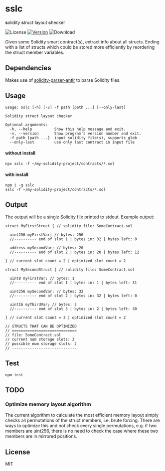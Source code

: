 # sslc

**s**olidity **s**truct **l**ayout **c**hecker

![License](https://img.shields.io/github/license/rmi7/sslc.svg?style=flat-square)
[![Version](https://img.shields.io/npm/v/sslc.svg?style=flat-square&label=version)](https://www.npmjs.com/package/sslc)
![Download](https://img.shields.io/npm/dt/sslc.svg)

Given some Solidity smart contract(s), extract info about all structs. Ending with a list of structs which could be stored more efficiently by reordering the struct member variables.

## Dependencies

Makes use of [solidity-parser-antlr](https://github.com/federicobond/solidity-parser-antlr) to parse Solidity files.

## Usage

```
usage: sslc [-h] [-v] -f path [path ...] [--only-last]

Solidity struct layout checker

Optional arguments:
  -h, --help          Show this help message and exit.
  -v, --version       Show program's version number and exit.
  -f path [path ...]  input solidity file(s), supports glob
  --only-last         use only last contract in input file
```

#### without install

```
npx sslc -f ~/my-solidity-project/contracts/*.sol
```

#### with install

```
npm i -g sslc
sslc -f ~/my-solidity-project/contracts/*.sol
```

## Output

The output will be a single Solidity file printed to stdout. Example output:

```Solidity
struct MyFirstStruct { // solidity file: SomeContract.sol

  uint256 myFirstVar; // bytes: 256
  //---------- end of slot 1 | bytes in: 32 | bytes left: 0
  
  address mySecondVar; // bytes: 20
  //---------- end of slot 2 | bytes in: 20 | bytes left: 12
 
} // current slot count = 2 | optimized slot count = 2

struct MySecondStruct { // solidity file: SomeContract.sol

  uint8 myFirstVar; // bytes: 1
  //---------- end of slot 1 | bytes in: 1 | bytes left: 31
  
  uint256 mySecondVar; // bytes: 32
  //---------- end of slot 2 | bytes in: 32 | bytes left: 0
  
  uint16 myThirdVar; // bytes: 2
  //---------- end of slot 3 | bytes in: 2 | bytes left: 30
  
} // current slot count = 3 | optimized slot count = 2

// STRUCTS THAT CAN BE OPTIMIZED
// =============================
// file: SomeContract.sol
// current num storage slots: 3
// possible num storage slots: 2
// -----------------------------
```

## Test

`npm test`

## TODO

### Optimize memory layout algorithm

The current algorithm to calculate the most efficient memory layout simply checks all permutations of the struct members, i.e. brute forcing. There are ways to optimize this and not check every single permutations, e.g. if two members are uint256, there is no need to check the case where these two members are in mirrored positions.

## License

MIT
